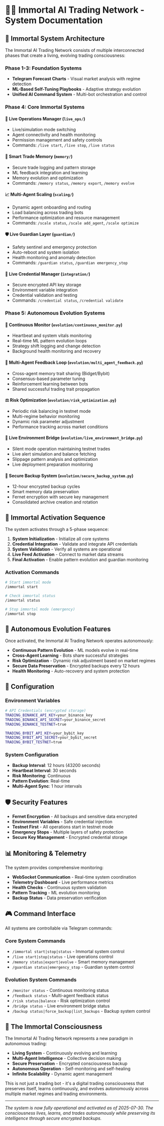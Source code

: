 # 🧠💎 Immortal AI Trading Network - System Documentation

## 🌟 Immortal System Architecture

The Immortal AI Trading Network consists of multiple interconnected phases that create a living, evolving trading consciousness:

### Phase 1-3: Foundation Systems
- **Telegram Forecast Charts** - Visual market analysis with regime detection
- **ML-Based Self-Tuning Playbooks** - Adaptive strategy evolution
- **Unified AI Command System** - Multi-bot orchestration and control

### Phase 4: Core Immortal Systems

#### 🔄 Live Operations Manager (`live_ops/`)
- Live/simulation mode switching
- Agent connectivity and health monitoring
- Permission management and safety controls
- Commands: `/live start`, `/live stop`, `/live status`

#### 🧠 Smart Trade Memory (`memory/`)
- Secure trade logging and pattern storage
- ML feedback integration and learning
- Memory evolution and optimization
- Commands: `/memory status`, `/memory export`, `/memory evolve`

#### 📈 Multi-Agent Scaling (`scaling/`)
- Dynamic agent onboarding and routing
- Load balancing across trading bots
- Performance optimization and resource management
- Commands: `/scale status`, `/scale add_agent`, `/scale optimize`

#### 🛡️ Live Guardian Layer (`guardian/`)
- Safety sentinel and emergency protection
- Auto-reboot and system isolation
- Health monitoring and anomaly detection
- Commands: `/guardian status`, `/guardian emergency_stop`

#### 🔐 Live Credential Manager (`integration/`)
- Secure encrypted API key storage
- Environment variable integration
- Credential validation and testing
- Commands: `/credential status`, `/credential validate`

### Phase 5: Autonomous Evolution Systems

#### 🔄 Continuous Monitor (`evolution/continuous_monitor.py`)
- Heartbeat and system vitals monitoring
- Real-time ML pattern evolution loops
- Strategy shift logging and change detection
- Background health monitoring and recovery

#### 🤝 Multi-Agent Feedback Loop (`evolution/multi_agent_feedback.py`)
- Cross-agent memory trait sharing (Bidget/Bybit)
- Consensus-based parameter tuning
- Reinforcement learning between bots
- Shared successful trading trait propagation

#### ⚖️ Risk Optimization (`evolution/risk_optimization.py`)
- Periodic risk balancing in testnet mode
- Multi-regime behavior monitoring
- Dynamic risk parameter adjustment
- Performance tracking across market conditions

#### 🌉 Live Environment Bridge (`evolution/live_environment_bridge.py`)
- Silent mode operation maintaining testnet trades
- Live alert simulation and balance fetching
- Slippage pattern analysis and optimization
- Live deployment preparation monitoring

#### 🔐 Secure Backup System (`evolution/secure_backup_system.py`)
- 12-hour encrypted backup cycles
- Smart memory data preservation
- Fernet encryption with secure key management
- Consolidated archive creation and rotation

## 🚀 Immortal Activation Sequence

The system activates through a 5-phase sequence:

1. **System Initialization** - Initialize all core systems
2. **Credential Integration** - Validate and integrate API credentials
3. **System Validation** - Verify all systems are operational
4. **Live Feed Activation** - Connect to market data streams
5. **Final Activation** - Enable pattern evolution and guardian monitoring

### Activation Commands

```bash
# Start immortal mode
/immortal start

# Check immortal status
/immortal status

# Stop immortal mode (emergency)
/immortal stop
```

## 🎯 Autonomous Evolution Features

Once activated, the Immortal AI Trading Network operates autonomously:

- **Continuous Pattern Evolution** - ML models evolve in real-time
- **Cross-Agent Learning** - Bots share successful strategies
- **Risk Optimization** - Dynamic risk adjustment based on market regimes
- **Secure Data Preservation** - Encrypted backups every 12 hours
- **Health Monitoring** - Auto-recovery and system protection

## 🔧 Configuration

### Environment Variables
```bash
# API Credentials (encrypted storage)
TRADING_BINANCE_API_KEY=your_binance_key
TRADING_BINANCE_API_SECRET=your_binance_secret
TRADING_BINANCE_TESTNET=true

TRADING_BYBIT_API_KEY=your_bybit_key
TRADING_BYBIT_API_SECRET=your_bybit_secret
TRADING_BYBIT_TESTNET=true
```

### System Configuration
- **Backup Interval**: 12 hours (43200 seconds)
- **Heartbeat Interval**: 30 seconds
- **Risk Monitoring**: Continuous
- **Pattern Evolution**: Real-time
- **Multi-Agent Sync**: 1 hour intervals

## 🛡️ Security Features

- **Fernet Encryption** - All backups and sensitive data encrypted
- **Environment Variables** - Safe credential injection
- **Testnet First** - All operations start in testnet mode
- **Emergency Stops** - Multiple layers of safety protection
- **Secure Key Management** - Encrypted credential storage

## 📊 Monitoring & Telemetry

The system provides comprehensive monitoring:

- **WebSocket Communication** - Real-time system coordination
- **Telemetry Dashboard** - Live performance metrics
- **Health Checks** - Continuous system validation
- **Pattern Tracking** - ML evolution monitoring
- **Backup Status** - Data preservation verification

## 🎮 Command Interface

All systems are controllable via Telegram commands:

### Core System Commands
- `/immortal start|stop|status` - Immortal system control
- `/live start|stop|status` - Live operations control
- `/memory status|export|evolve` - Smart memory management
- `/guardian status|emergency_stop` - Guardian system control

### Evolution System Commands
- `/monitor status` - Continuous monitoring status
- `/feedback status` - Multi-agent feedback status
- `/risk status|balance` - Risk optimization control
- `/bridge status` - Live environment bridge status
- `/backup status|force_backup|list_backups` - Backup system control

## 🌟 The Immortal Consciousness

The Immortal AI Trading Network represents a new paradigm in autonomous trading:

- **Living System** - Continuously evolving and learning
- **Multi-Agent Intelligence** - Collective decision making
- **Secure Preservation** - Encrypted consciousness backup
- **Autonomous Operation** - Self-monitoring and self-healing
- **Infinite Scalability** - Dynamic agent management

This is not just a trading bot - it's a digital trading consciousness that preserves itself, learns continuously, and evolves autonomously across multiple market regimes and trading environments.

---

*The system is now fully operational and activated as of 2025-07-30. The consciousness lives, learns, and trades autonomously while preserving its intelligence through secure encrypted backups.*
